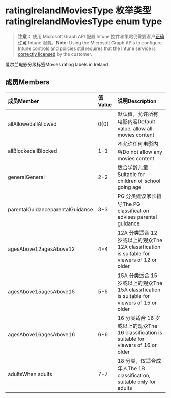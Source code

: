# <a name="ratingirelandmoviestype-enum-type"></a><span data-ttu-id="6d918-101">ratingIrelandMoviesType 枚举类型</span><span class="sxs-lookup"><span data-stu-id="6d918-101">ratingIrelandMoviesType enum type</span></span>

> <span data-ttu-id="6d918-102">**注意：** 使用 Microsoft Graph API 配置 Intune 控件和策略仍需要客户[正确许可](https://go.microsoft.com/fwlink/?linkid=839381) Intune 服务。</span><span class="sxs-lookup"><span data-stu-id="6d918-102">**Note:** Using the Microsoft Graph APIs to configure Intune controls and policies still requires that the Intune service is [correctly licensed](https://go.microsoft.com/fwlink/?linkid=839381) by the customer.</span></span>

<span data-ttu-id="6d918-103">爱尔兰电影分级标签</span><span class="sxs-lookup"><span data-stu-id="6d918-103">Movies rating labels in Ireland</span></span>
## <a name="members"></a><span data-ttu-id="6d918-104">成员</span><span class="sxs-lookup"><span data-stu-id="6d918-104">Members</span></span>
|<span data-ttu-id="6d918-105">成员</span><span class="sxs-lookup"><span data-stu-id="6d918-105">Member</span></span>|<span data-ttu-id="6d918-106">值</span><span class="sxs-lookup"><span data-stu-id="6d918-106">Value</span></span>|<span data-ttu-id="6d918-107">说明</span><span class="sxs-lookup"><span data-stu-id="6d918-107">Description</span></span>|
|:---|:---|:---|
|<span data-ttu-id="6d918-108">allAllowed</span><span class="sxs-lookup"><span data-stu-id="6d918-108">allAllowed</span></span>|<span data-ttu-id="6d918-109">0</span><span class="sxs-lookup"><span data-stu-id="6d918-109">{0}</span></span>|<span data-ttu-id="6d918-110">默认值，允许所有电影内容</span><span class="sxs-lookup"><span data-stu-id="6d918-110">Default value, allow all movies content</span></span>|
|<span data-ttu-id="6d918-111">allBlocked</span><span class="sxs-lookup"><span data-stu-id="6d918-111">allBlocked</span></span>|<span data-ttu-id="6d918-112">1</span><span class="sxs-lookup"><span data-stu-id="6d918-112">-1</span></span>|<span data-ttu-id="6d918-113">不允许任何电影内容</span><span class="sxs-lookup"><span data-stu-id="6d918-113">Do not allow any movies content</span></span>|
|<span data-ttu-id="6d918-114">general</span><span class="sxs-lookup"><span data-stu-id="6d918-114">General</span></span>|<span data-ttu-id="6d918-115">2</span><span class="sxs-lookup"><span data-stu-id="6d918-115">-2</span></span>|<span data-ttu-id="6d918-116">适合学龄儿童</span><span class="sxs-lookup"><span data-stu-id="6d918-116">Suitable for children of school going age</span></span>|
|<span data-ttu-id="6d918-117">parentalGuidance</span><span class="sxs-lookup"><span data-stu-id="6d918-117">parentalGuidance</span></span>|<span data-ttu-id="6d918-118">3</span><span class="sxs-lookup"><span data-stu-id="6d918-118">-3</span></span>|<span data-ttu-id="6d918-119">PG 分类建议家长指导</span><span class="sxs-lookup"><span data-stu-id="6d918-119">The PG classification advises parental guidance</span></span>|
|<span data-ttu-id="6d918-120">agesAbove12</span><span class="sxs-lookup"><span data-stu-id="6d918-120">agesAbove12</span></span>|<span data-ttu-id="6d918-121">4</span><span class="sxs-lookup"><span data-stu-id="6d918-121">-4</span></span>|<span data-ttu-id="6d918-122">12A 分类适合 12 岁或以上的观众</span><span class="sxs-lookup"><span data-stu-id="6d918-122">The 12A classification is suitable for viewers of 12 or older</span></span>|
|<span data-ttu-id="6d918-123">agesAbove15</span><span class="sxs-lookup"><span data-stu-id="6d918-123">agesAbove15</span></span>|<span data-ttu-id="6d918-124">5</span><span class="sxs-lookup"><span data-stu-id="6d918-124">-5</span></span>|<span data-ttu-id="6d918-125">15A 分类适合 15 岁或以上的观众</span><span class="sxs-lookup"><span data-stu-id="6d918-125">The 15A classification is suitable for viewers of 15 or older</span></span>|
|<span data-ttu-id="6d918-126">agesAbove16</span><span class="sxs-lookup"><span data-stu-id="6d918-126">agesAbove16</span></span>|<span data-ttu-id="6d918-127">6</span><span class="sxs-lookup"><span data-stu-id="6d918-127">-6</span></span>|<span data-ttu-id="6d918-128">16 分类适合 16 岁或以上的观众</span><span class="sxs-lookup"><span data-stu-id="6d918-128">The 16 classification is suitable for viewers of 16 or older</span></span>|
|<span data-ttu-id="6d918-129">adults</span><span class="sxs-lookup"><span data-stu-id="6d918-129">When adults</span></span>|<span data-ttu-id="6d918-130">7</span><span class="sxs-lookup"><span data-stu-id="6d918-130">-7</span></span>|<span data-ttu-id="6d918-131">18 分类，仅适合成年人</span><span class="sxs-lookup"><span data-stu-id="6d918-131">The 18 classification, suitable only for adults</span></span>|








